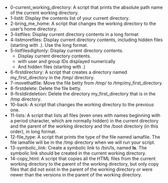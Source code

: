 * 0-current_working_directory: A script that prints the absolute path name of the current working directory.
* 1-listit: Display the contents list of your current directory.
* 2-bring_me_home: A script that changes the working directory to the user’s home directory.
* 3-listfiles: Display current directory contents in a long format
* 4-listmorefiles: Display current directory contents, including hidden files (starting with .). Use the long format.
* 5-listfilesdigitonly: Display current directory contents.
  * Display current directory contents.
  * with user and group IDs displayed numerically
  * And hidden files (starting with .)
* 6-firstdirectory: A script that creates a directory named my_first_directory in the /tmp/ directory.
* 7-movethatfile: Move the file betty from /tmp/ to /tmp/my_first_directory.
* 8-firstdelete: Delete the file betty.
* 9-firstdirdeletion: Delete the directory my_first_directory that is in the /tmp directory.
* 10-back: A script that changes the working directory to the previous one.
* 11-lists: A script that lists all files (even ones with names beginning with a period character, which are normally hidden) in the current directory and the parent of the working directory and the /boot directory (in this order), in long format.
* 12-file_type: A script that prints the type of the file named iamafile. The file iamafile will be in the /tmp directory when we will run your script.
* 13-symbolic_link: Create a symbolic link to /bin/ls, named __ls__. The symbolic link should be created in the current working directory.
* 14-copy_html: A script that copies all the HTML files from the current working directory to the parent of the working directory, but only copy files that did not exist in the parent of the working directory or were newer than the versions in the parent of the working directory.
